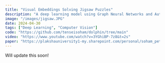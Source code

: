 ```yaml
---
title: "Visual Embeddings Solving Jigsaw Puzzles"
description: "A deep learning model using Graph Neural Networks and Autoencoders for representation learning via jigsaw puzzle paradigms. Introduced a Segmented Flow warp approach, achieving 60% validation accuracy, competing with SOTA methods. Original idea was to devise a efficient pre-training like solving jigsaw, to improve downstream performance in the wild for visual tasks."
image: "/images/jigsaw.JPG"
date: 2024-04-30
tags: ["Deep Learning", "Computer Vision"]
code: "https://github.com/tenseisoham/dolphin/tree/main"
video: "https://www.youtube.com/watch?v=3YGhiBP-7z8&t=2s"
paper: "https://plakshauniversity1-my.sharepoint.com/personal/soham_petkar_plaksha_edu_in/_layouts/15/onedrive.aspx?id=%2Fpersonal%2Fsoham%5Fpetkar%5Fplaksha%5Fedu%5Fin%2FDocuments%2FDL%5FFinal%5FJigsaw%2Epdf"
---
```


Will update this soon!
